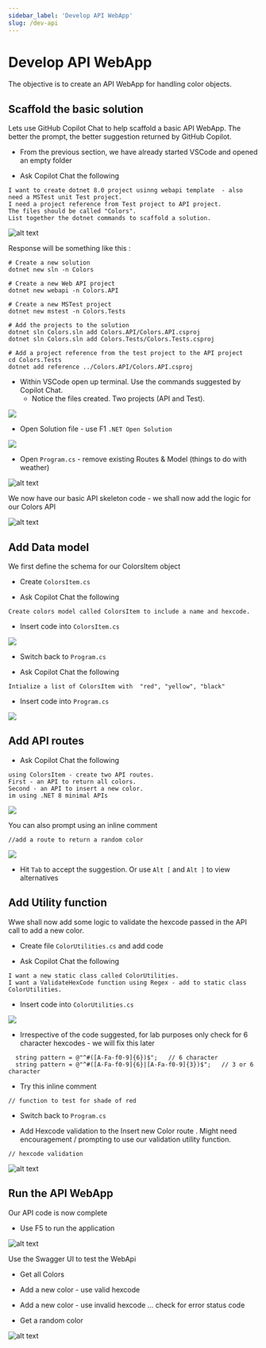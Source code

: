 ```yaml
---
sidebar_label: 'Develop API WebApp'
slug: /dev-api
---
```


# Develop API WebApp 

The objective is to create an API WebApp for handling color objects.


## Scaffold the basic solution

Lets use GitHub Copilot Chat to help scaffold a basic API WebApp.  The better the prompt, the better suggestion returned by GitHub Copilot.

- From the previous section, we have already started VSCode and opened an empty folder

- Ask Copilot Chat the following

``` 
I want to create dotnet 8.0 project usinng webapi template  - also need a MSTest unit Test project.
I need a project reference from Test project to API project.
The files should be called "Colors".  
List together the dotnet commands to scaffold a solution. 
```

![alt text](../images/devapi1.png)

Response will be something like this :

```
# Create a new solution
dotnet new sln -n Colors

# Create a new Web API project
dotnet new webapi -n Colors.API

# Create a new MSTest project
dotnet new mstest -n Colors.Tests

# Add the projects to the solution
dotnet sln Colors.sln add Colors.API/Colors.API.csproj
dotnet sln Colors.sln add Colors.Tests/Colors.Tests.csproj

# Add a project reference from the test project to the API project
cd Colors.Tests
dotnet add reference ../Colors.API/Colors.API.csproj

```

- Within VSCode open up terminal.  Use the commands suggested by Copilot Chat.
  - Notice the files created. Two projects (API and Test).

![](../images/devapi2.png)

- Open Solution file - use F1 `.NET Open Solution`

![](../images/devapi3.png)

- Open `Program.cs` - remove existing Routes & Model (things to do with weather)

![alt text](../images/devapi4.png)

We now have our basic API skeleton code - we shall now add the logic for our Colors API

![alt text](../images/devapi5.png)


## Add Data model

We first define the schema for our ColorsItem object

- Create `ColorsItem.cs`  

- Ask Copilot Chat the following

```
Create colors model called ColorsItem to include a name and hexcode.
```

- Insert code into `ColorsItem.cs`

![](../images/devapi6.png)


- Switch back to `Program.cs`  

- Ask Copilot Chat the following

```
Intialize a list of ColorsItem with  "red", "yellow", "black" 
```

- Insert code into `Program.cs`

![](../images/devapi7.png)


## Add API routes 

- Ask Copilot Chat the following

```
using ColorsItem - create two API routes.
First - an API to return all colors.   
Second - an API to insert a new color.
im using .NET 8 minimal APIs
```

![](../images/devapi8.png)

You can also prompt using an inline comment

```
//add a route to return a random color
```

![](../images/devapi9.png)

- Hit `Tab` to accept the suggestion.  Or use `Alt [` and `Alt ]` to view alternatives


## Add Utility function 

Wwe shall now add some logic to validate the hexcode passed in the API call to add a new color.

- Create file `ColorUtilities.cs` and add code 

- Ask Copilot Chat the following

```
I want a new static class called ColorUtilities.
I want a ValidateHexCode function using Regex - add to static class  ColorUtilities.
```

- Insert code into `ColorUtilities.cs` 

![](../images/devapi10.png) 

- Irrespective of the code suggested, for lab purposes only check for 6 character hexcodes - we will fix this later 

```
  string pattern = @"^#([A-Fa-f0-9]{6})$";   // 6 character 
  string pattern = @"^#([A-Fa-f0-9]{6}|[A-Fa-f0-9]{3})$";   // 3 or 6 character 
```

- Try this inline comment 

```
// function to test for shade of red
```

- Switch back to  `Program.cs` 

- Add Hexcode validation to the Insert new Color route .  Might need encouragement / prompting to use our validation utility function.

```
// hexcode validation
```

![alt text](../images/devapi11.png)


## Run the API WebApp

Our API code is now complete

- Use F5 to run the application 

![alt text](../images/run1.png)

Use the Swagger UI to test the WebApi

- Get all Colors

- Add a new color - use valid hexcode

- Add a new color - use invalid hexcode ... check for error status code

- Get a random color 

![alt text](../images/run2.png)

